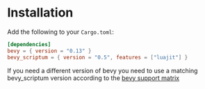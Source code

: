 # Installation

Add the following to your `Cargo.toml`:

```toml
[dependencies]
bevy = { version = "0.13" }
bevy_scriptum = { version = "0.5", features = ["luajit"] }
```

If you need a different version of bevy you need to use a matching bevy_scriptum
version according to the [bevy support matrix](../bevy_support_matrix.md)
